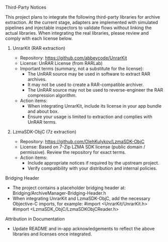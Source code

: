 Third-Party Notices

This project plans to integrate the following third-party libraries for archive extraction. At the current stage, adapters are implemented with simulated pipelines and injectable inspectors to validate flows without linking the actual libraries. When integrating the real libraries, please review and comply with each license below.

1) UnrarKit (RAR extraction)
   - Repository: https://github.com/abbeycode/UnrarKit
   - License: UnRAR License (from RARLab)
   - Important terms (summary, not a substitute for the license):
     - The UnRAR source may be used in software to extract RAR archives.
     - It may not be used to create a RAR-compatible archiver.
     - The UnRAR source may not be used to reverse-engineer the RAR compression algorithm.
   - Action items:
     - When integrating UnrarKit, include its license in your app bundle and about box.
     - Ensure your usage is limited to extraction and complies with UnRAR terms.

2) LzmaSDK-ObjC (7z extraction)
   - Repository: https://github.com/OlehKulykov/LzmaSDK-ObjC
   - License: Based on 7-Zip LZMA SDK license (public domain / permissive). Review the repository for exact terms.
   - Action items:
     - Include appropriate notices if required by the upstream project.
     - Verify compatibility with your distribution and internal policies.

Bridging Header
- The project contains a placeholder bridging header at:
  Bridging/ArchiveManager-Bridging-Header.h
- When integrating UnrarKit and LzmaSDK-ObjC, add the necessary Objective-C imports, for example:
  #import <UnrarKit/UnrarKit.h>
  #import <LzmaSDK_ObjC/LzmaSDKObjCReader.h>

Attribution in Documentation
- Update README and in-app acknowledgements to reflect the above libraries and licenses once integrated.
